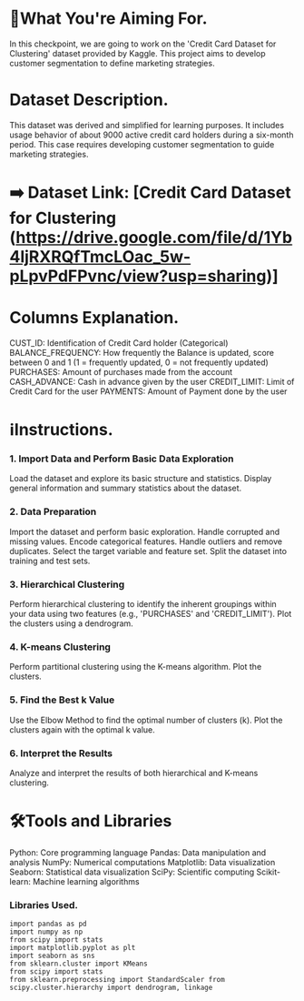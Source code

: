 # 🎯What You're Aiming For.

In this checkpoint, we are going to work on the 'Credit Card Dataset for Clustering' dataset provided by Kaggle. This project aims to develop customer segmentation to define marketing strategies.

# Dataset Description.
This dataset was derived and simplified for learning purposes. It includes usage behavior of about 9000 active credit card holders during a six-month period. This case requires developing customer segmentation to guide marketing strategies.

# ➡️ Dataset Link: [Credit Card Dataset for Clustering (https://drive.google.com/file/d/1Yb4ljRXRQfTmcLOac_5w-pLpvPdFPvnc/view?usp=sharing)]
# Columns Explanation.
CUST_ID: Identification of Credit Card holder (Categorical)
BALANCE_FREQUENCY: How frequently the Balance is updated, score between 0 and 1 (1 = frequently updated, 0 = not frequently updated)
PURCHASES: Amount of purchases made from the account
CASH_ADVANCE: Cash in advance given by the user
CREDIT_LIMIT: Limit of Credit Card for the user
PAYMENTS: Amount of Payment done by the user
# ℹ️Instructions.
### 1. Import Data and Perform Basic Data Exploration
Load the dataset and explore its basic structure and statistics.
Display general information and summary statistics about the dataset.
### 2. Data Preparation
Import the dataset and perform basic exploration.
Handle corrupted and missing values.
Encode categorical features.
Handle outliers and remove duplicates.
Select the target variable and feature set.
Split the dataset into training and test sets.
### 3. Hierarchical Clustering
Perform hierarchical clustering to identify the inherent groupings within your data using two features (e.g., 'PURCHASES' and 'CREDIT_LIMIT').
Plot the clusters using a dendrogram.
### 4. K-means Clustering
Perform partitional clustering using the K-means algorithm.
Plot the clusters.
### 5. Find the Best k Value
Use the Elbow Method to find the optimal number of clusters (k).
Plot the clusters again with the optimal k value.
### 6. Interpret the Results
Analyze and interpret the results of both hierarchical and K-means clustering.
# 🛠️Tools and Libraries
Python: Core programming language
Pandas: Data manipulation and analysis
NumPy: Numerical computations
Matplotlib: Data visualization
Seaborn: Statistical data visualization
SciPy: Scientific computing
Scikit-learn: Machine learning algorithms
### Libraries Used.
```
import pandas as pd
import numpy as np
from scipy import stats
import matplotlib.pyplot as plt
import seaborn as sns
from sklearn.cluster import KMeans
from scipy import stats
from sklearn.preprocessing import StandardScaler from scipy.cluster.hierarchy import dendrogram, linkage
```
